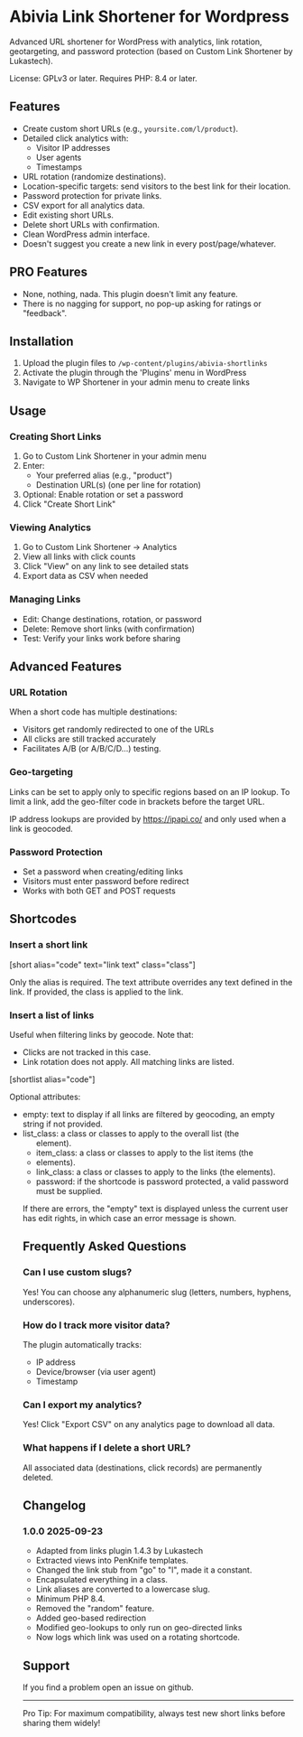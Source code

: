 # Abivia Link Shortener for Wordpress

Advanced URL shortener for WordPress with analytics, link rotation, geotargeting,
and password protection (based on Custom Link Shortener by Lukastech).

License: GPLv3 or later. Requires PHP: 8.4 or later.

## Features

- Create custom short URLs (e.g., `yoursite.com/l/product`).
- Detailed click analytics with:
  - Visitor IP addresses
  - User agents
  - Timestamps
- URL rotation (randomize destinations).
- Location-specific targets: send visitors to the best link for their location.
- Password protection for private links.
- CSV export for all analytics data.
- Edit existing short URLs.
- Delete short URLs with confirmation.
- Clean WordPress admin interface.
- Doesn't suggest you create a new link in every post/page/whatever.

## PRO Features

- None, nothing, nada. This plugin doesn't limit any feature.
- There is no nagging for support, no pop-up asking for ratings or "feedback". 

## Installation

1. Upload the plugin files to `/wp-content/plugins/abivia-shortlinks`
2. Activate the plugin through the 'Plugins' menu in WordPress
3. Navigate to WP Shortener in your admin menu to create links

## Usage

### Creating Short Links
1. Go to Custom Link Shortener in your admin menu
2. Enter:
   - Your preferred alias (e.g., "product")
   - Destination URL(s) (one per line for rotation)
3. Optional: Enable rotation or set a password
4. Click "Create Short Link"

### Viewing Analytics
1. Go to Custom Link Shortener → Analytics
2. View all links with click counts
3. Click "View" on any link to see detailed stats
4. Export data as CSV when needed

### Managing Links
- Edit: Change destinations, rotation, or password
- Delete: Remove short links (with confirmation)
- Test: Verify your links work before sharing

## Advanced Features

### URL Rotation

When a short code has multiple destinations:
- Visitors get randomly redirected to one of the URLs
- All clicks are still tracked accurately
- Facilitates A/B (or A/B/C/D...) testing.

### Geo-targeting
Links can be set to apply only to specific regions based on an IP lookup.
To limit a link, add the geo-filter code in brackets before the target URL.

IP address lookups are provided by https://ipapi.co/ and only used when a link is geocoded.

### Password Protection
- Set a password when creating/editing links
- Visitors must enter password before redirect
- Works with both GET and POST requests

## Shortcodes

### Insert a short link

[short alias="code" text="link text" class="class"]

Only the alias is required. The text attribute overrides any text defined in the link.
If provided, the class is applied to the link.

### Insert a list of links

Useful when filtering links by geocode. Note that:
- Clicks are not tracked in this case.
- Link rotation does not apply. All matching links are listed.
 
[shortlist alias="code"]

Optional attributes:
- empty: text to display if all links are filtered by geocoding, an empty string if not provided.
- list_class: a class or classes to apply to the overall list (the <ul> element). 
- item_class: a class or classes to apply to the list items (the <li> elements).
- link_class: a class or classes to apply to the links (the <a> elements).
- password: if the shortcode is password protected, a valid password must be supplied.

If there are errors, the "empty" text is displayed unless the current user has edit rights,
in which case an error message is shown.

## Frequently Asked Questions

### Can I use custom slugs?
Yes! You can choose any alphanumeric slug (letters, numbers, hyphens, underscores).

### How do I track more visitor data?
The plugin automatically tracks:
- IP address
- Device/browser (via user agent)
- Timestamp

### Can I export my analytics?
Yes! Click "Export CSV" on any analytics page to download all data.

### What happens if I delete a short URL?
All associated data (destinations, click records) are permanently deleted.

## Changelog

### 1.0.0 2025-09-23
- Adapted from links plugin 1.4.3 by Lukastech
- Extracted views into PenKnife templates.
- Changed the link stub from "go" to "l", made it a constant.
- Encapsulated everything in a class.
- Link aliases are converted to a lowercase slug.
- Minimum PHP 8.4.
- Removed the "random" feature.
- Added geo-based redirection
- Modified geo-lookups to only run on geo-directed links
- Now logs which link was used on a rotating shortcode.

## Support

If you find a problem open an issue on github.

---

Pro Tip: For maximum compatibility, always test new short links before sharing them widely!
